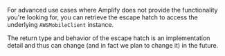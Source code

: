 For advanced use cases where Amplify does not provide the functionality you're looking for, you can retrieve the escape hatch to access the underlying `AWSMobileClient` instance.

<amplify-callout> The return type and behavior of the escape hatch is an implementation detail and thus can change (and in fact we plan to change it) in the future. </amplify-callout>

<inline-fragment platform="ios" src="~/lib/auth/fragments/ios/escapehatch/10_awsmobileclient_escape.md"></inline-fragment> <inline-fragment platform="android" src="~/lib/auth/fragments/android/escapehatch/10_awsmobileclient_escape.md"></inline-fragment>